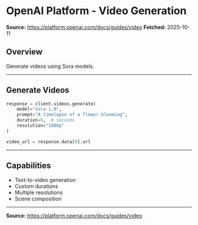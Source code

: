 # OpenAI Platform - Video Generation

**Source:** https://platform.openai.com/docs/guides/video
**Fetched:** 2025-10-11

## Overview

Generate videos using Sora models.

---

## Generate Videos

```python
response = client.videos.generate(
    model="sora-1.0",
    prompt="A timelapse of a flower blooming",
    duration=5,  # seconds
    resolution="1080p"
)

video_url = response.data[0].url
```

---

## Capabilities

- Text-to-video generation
- Custom durations
- Multiple resolutions
- Scene composition

---

**Source:** https://platform.openai.com/docs/guides/video
